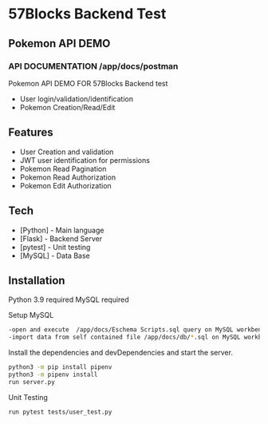 # 57Blocks Backend Test
## Pokemon API DEMO
### API DOCUMENTATION /app/docs/postman
Pokemon API DEMO FOR 57Blocks Backend test

- User login/validation/identification
- Pokemon Creation/Read/Edit

## Features

- User Creation and validation
- JWT user identification for permissions 
- Pokemon Read Pagination
- Pokemon Read Authorization
- Pokemon Edit Authorization

## Tech

- [Python] - Main language
- [Flask] - Backend Server
- [pytest] - Unit testing
- [MySQL] - Data Base


## Installation

Python 3.9 required
MySQL required


Setup MySQL
```sh
-open and execute  /app/docs/Eschema Scripts.sql query on MySQL workbench
-import data from self contained file /app/docs/db/*.sql on MySQL workbench data import/restore  to 57Blocks DB
```
Install the dependencies and devDependencies and start the server.

```sh
python3 -m pip install pipenv
python3 -m pipenv install
run server.py
```

Unit Testing
```sh
run pytest tests/user_test.py
```

